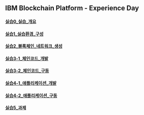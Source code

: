 ## IBM Blockchain Platform - Experience Day  
#### [실습0_실습_개요](./실습0_실습_개요.md)  
#### [실습1_실습환경_구성](./실습1_실습환경_구성.md)  
#### [실습2_블록체인_네트워크_생성](./실습2_블록체인_네트워크_생성.md)  
#### [실습3-1_체인코드_개발](./실습3-1_체인코드_개발.md)  
#### [실습3-2_체인코드_구동](./실습3-2_체인코드_구동.md)  
#### [실습4-1_애플리케이션_개발](./실습4-1_애플리케이션_개발.md)  
#### [실습4-2_애플리케이션_구동](./실습4-2_애플리케이션_구동.md)  
#### [실습5_과제](./실습5_과제.md)  

